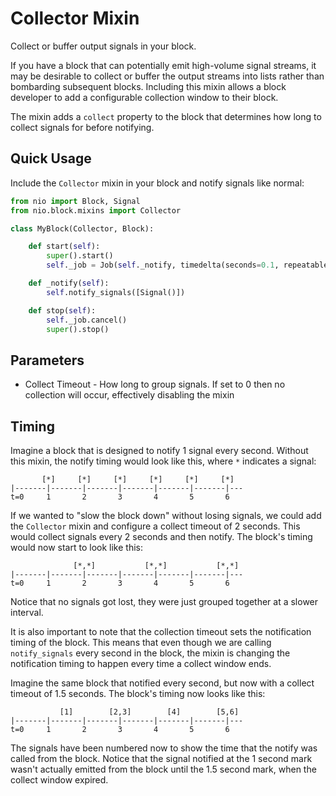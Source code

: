 # Collector Mixin

Collect or buffer output signals in your block.

If you have a block that can potentially emit high-volume signal streams, it may be desirable to collect or buffer the output streams into lists rather than bombarding subsequent blocks. Including this mixin allows a block developer to add a configurable collection window to their block.

The mixin adds a `collect` property to the block that determines how long to collect signals for before notifying.

## Quick Usage

Include the `Collector` mixin in your block and notify signals like normal:

```python
from nio import Block, Signal
from nio.block.mixins import Collector

class MyBlock(Collector, Block):

    def start(self):
        super().start()
        self._job = Job(self._notify, timedelta(seconds=0.1, repeatable=True)

    def _notify(self):
        self.notify_signals([Signal()])

    def stop(self):
        self._job.cancel()
        super().stop()
```

## Parameters

 * Collect Timeout - How long to group signals. If set to 0 then no collection will occur, effectively disabling the mixin

## Timing

Imagine a block that is designed to notify 1 signal every second. Without this mixin, the notify timing would look like this, where `*` indicates a signal:
```
       [*]     [*]     [*]     [*]     [*]     [*]
|-------|-------|-------|-------|-------|-------|---
t=0     1       2       3       4       5       6
```

If we wanted to "slow the block down" without losing signals, we could add the `Collector` mixin and configure a collect timeout of 2 seconds. This would collect signals every 2 seconds and then notify. The block's timing would now start to look like this:

```
              [*,*]           [*,*]           [*,*]
|-------|-------|-------|-------|-------|-------|---
t=0     1       2       3       4       5       6
```

Notice that no signals got lost, they were just grouped together at a slower interval. 

It is also important to note that the collection timeout sets the notification timing of the block. This means that even though we are calling `notify_signals` every second in the block, the mixin is changing the notification timing to happen every time a collect window ends.

Imagine the same block that notified every second, but now with a collect timeout of 1.5 seconds. The block's timing now looks like this:
```
           [1]        [2,3]        [4]        [5,6]
|-------|-------|-------|-------|-------|-------|---
t=0     1       2       3       4       5       6
```

The signals have been numbered now to show the time that the notify was called from the block. Notice that the signal notified at the 1 second mark wasn't actually emitted from the block until the 1.5 second mark, when the collect window expired.

